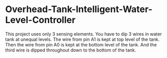 # Overhead-Tank-Intelligent-Water-Level-Controller
This project uses only 3 sensing elements. You have to dip 3 wires in water tank at unequal levels. The wire from pin A1 is kept at top level of the tank. Then the wire from pin A0 is kept at the bottom level of the tank. And the third wire is dipped throughout down to the bottom of the tank.
